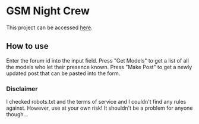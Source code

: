 # GSM Night Crew 

This project can be accessed [here](https://github.com/facebook/create-react-app).

## How to use

Enter the forum id into the input field. 
Press "Get Models" to get a list of all the models who let their presence known.
Press "Make Post" to get a newly updated post that can be pasted into the form.

### Disclaimer
I checked robots.txt and the terms of service and I couldn't find any rules against.
However, use at your own risk! It shouldn't be a problem for anyone though...